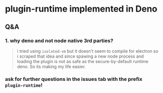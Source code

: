 # plugin-runtime implemented in Deno

## Q&A

### 1. why deno and not node native 3rd parties?

> i tried using `isolated-vm` but it doesn't seem to compile for electron so i scraped that idea and since spawing a new node process and loading the plugin is not as safe as the secure-by-default runtime deno. So its making my life easier.

### ask for further questions in the issues tab with the prefix `plugin-runtime`!
